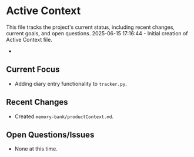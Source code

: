 # Active Context

This file tracks the project's current status, including recent changes, current goals, and open questions.
2025-06-15 17:16:44 - Initial creation of Active Context file.

*

## Current Focus

*   Adding diary entry functionality to `tracker.py`.

## Recent Changes

*   Created `memory-bank/productContext.md`.

## Open Questions/Issues

*   None at this time.